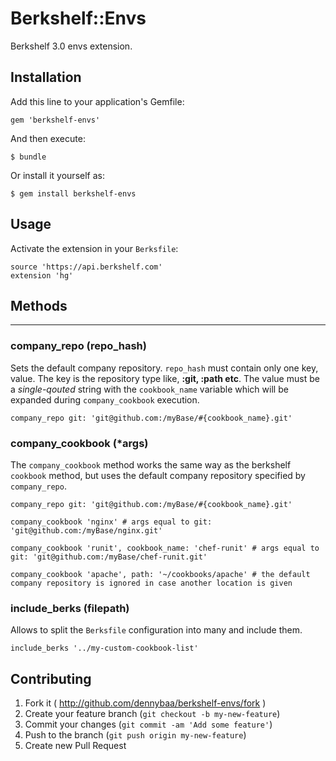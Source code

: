 # Berkshelf::Envs

Berkshelf 3.0 envs extension.

## Installation

Add this line to your application's Gemfile:

    gem 'berkshelf-envs'

And then execute:

    $ bundle

Or install it yourself as:

    $ gem install berkshelf-envs

## Usage

Activate the extension in your `Berksfile`:

    source 'https://api.berkshelf.com'
    extension 'hg'

## Methods
---
### company_repo (repo_hash)

Sets the default company repository. `repo_hash` must contain only one key, value. The key is the repository type like, **:git, :path etc**. The value must be a *single-qouted* string with the `cookbook_name` variable which will be expanded during `company_cookbook` execution.

    company_repo git: 'git@github.com:/myBase/#{cookbook_name}.git'

### company_cookbook (*args)

The `company_cookbook` method works the same way as the berkshelf `cookbook` method, but uses the default company repository specified by `company_repo`.

    company_repo git: 'git@github.com:/myBase/#{cookbook_name}.git'
    
    company_cookbook 'nginx' # args equal to git: 'git@github.com:/myBase/nginx.git'
    
    company_cookbook 'runit', cookbook_name: 'chef-runit' # args equal to git: 'git@github.com:/myBase/chef-runit.git'
    
    company_cookbook 'apache', path: '~/cookbooks/apache' # the default company repository is ignored in case another location is given

### include_berks (filepath)

Allows to split the `Berksfile` configuration into many and include them.

    include_berks '../my-custom-cookbook-list'

## Contributing

1. Fork it ( http://github.com/dennybaa/berkshelf-envs/fork )
2. Create your feature branch (`git checkout -b my-new-feature`)
3. Commit your changes (`git commit -am 'Add some feature'`)
4. Push to the branch (`git push origin my-new-feature`)
5. Create new Pull Request
